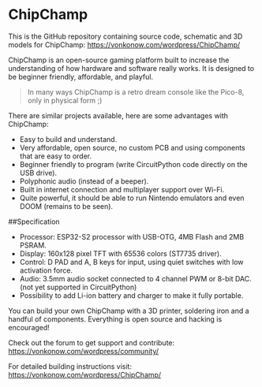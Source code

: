 # ChipChamp
This is the GitHub repository containing source code, schematic and 3D models for ChipChamp: https://vonkonow.com/wordpress/ChipChamp/

ChipChamp is an open-source gaming platform built to increase the understanding of how hardware and software really works.
It is designed to be beginner friendly, affordable, and playful.
> In many ways ChipChamp is a retro dream console like the Pico-8, only in physical form ;)

There are similar projects available, here are some advantages with ChipChamp:
-	Easy to build and understand.
-	Very affordable, open source, no custom PCB and using components that are easy to order.
-	Beginner friendly to program (write CircuitPython code directly on the USB drive).
-	Polyphonic audio (instead of a beeper).
-	Built in internet connection and multiplayer support over Wi-Fi.
-	Quite powerful, it should be able to run Nintendo emulators and even DOOM (remains to be seen).

##Specification
-	Processor: ESP32-S2 processor with USB-OTG, 4MB Flash and 2MB PSRAM. 
-	Display: 160x128 pixel TFT with 65536 colors (ST7735 driver).
-	Control: D PAD and A, B keys for input, using quiet switches with low activation force.
-	Audio: 3.5mm audio socket connected to 4 channel PWM or 8-bit DAC. (not yet supported in CircuitPython)
-	Possibility to add Li-ion battery and charger to make it fully portable.

You can build your own ChipChamp with a 3D printer, soldering iron and a handful of components. Everything is open source and hacking is encouraged!

Check out the forum to get support and contribute: https://vonkonow.com/wordpress/community/

For detailed building instructions visit: https://vonkonow.com/wordpress/ChipChamp/
